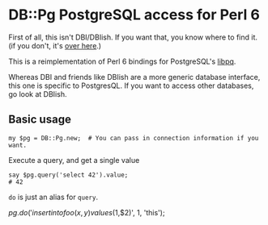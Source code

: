 DB::Pg PostgreSQL access for Perl 6
===================================

First of all, this isn't DBI/DBIish.  If you want that, you know where to find it.  (if you don't,
it's [over here](https://github.com/perl6/DBIish).)

This is a reimplementation of Perl 6 bindings for PostgreSQL's
[libpq](https://www.postgresql.org/docs/current/static/libpq.html).

Whereas DBI and friends like DBIish are a more generic database interface, this one is 
specific to PostgresQL.  If you want to access other databases, go look at DBIish.

Basic usage
-----------

```
my $pg = DB::Pg.new;  # You can pass in connection information if you want.
```

Execute a query, and get a single value
```
say $pg.query('select 42').value;
# 42
```

```do``` is just an alias for ```query```.

$pg.do('insert into foo (x,y) values ($1,$2)', 1, 'this');

